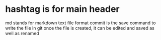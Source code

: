 # hashtag is for main header
md stands for markdown text file format
commit is the save command to write the file in git
once the file is created, it can be edited and saved as well as renamed
